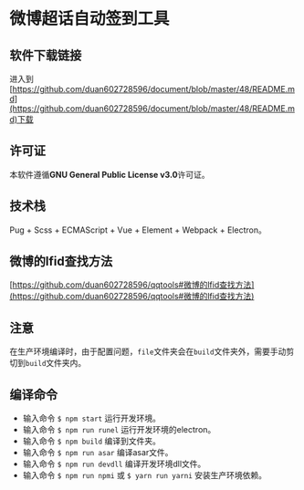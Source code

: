 # 微博超话自动签到工具

## 软件下载链接
进入到[https://github.com/duan602728596/document/blob/master/48/README.md](https://github.com/duan602728596/document/blob/master/48/README.md)下载

## 许可证
本软件遵循**GNU General Public License v3.0**许可证。

## 技术栈
Pug + Scss + ECMAScript + Vue + Element + Webpack + Electron。

## 微博的lfid查找方法
[https://github.com/duan602728596/qqtools#微博的lfid查找方法](https://github.com/duan602728596/qqtools#微博的lfid查找方法)

## 注意
在生产环境编译时，由于配置问题，`file`文件夹会在`build`文件夹外，需要手动剪切到`build`文件夹内。

## 编译命令
* 输入命令 `$ npm start` 运行开发环境。
* 输入命令 `$ npm run runel` 运行开发环境的electron。
* 输入命令 `$ npm build` 编译到文件夹。
* 输入命令 `$ npm run asar` 编译asar文件。
* 输入命令 `$ npm run devdll` 编译开发环境dll文件。
* 输入命令 `$ npm run npmi` 或 `$ yarn run yarni` 安装生产环境依赖。